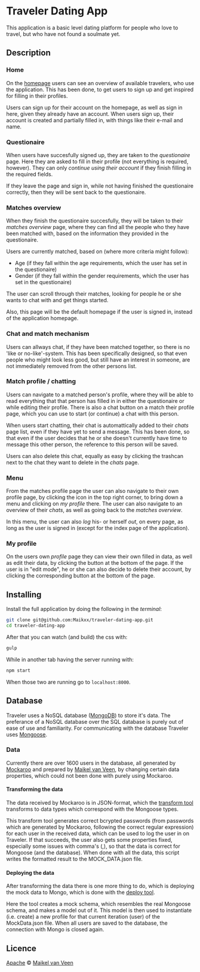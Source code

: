 # Traveler Dating App

This application is a basic level dating platform for people who love to travel, but who have not found a soulmate yet.

## Description

### Home

On the [homepage](<localhost:8000>) users can see an overview of available travelers, who use the application. This has been done, to get users to sign up and get inspired for filling in their profiles.

Users can sign up for their account on the homepage, as well as sign in here, given they already have an account.
When users sign up, their account is created and partially filled in, with things like their e-mail and name.

### Questionaire

When users have succesfully signed up, they are taken to the *questionaire* page. Here they are asked to fill in their profile (not everything is required, however). They can only *continue using their account* if they finish filling in the required fields.

<!-- Build this -->
If they leave the page and sign in, while not having finished the questionaire correctly, then they will be sent back to the questionaire.

### Matches overview

When they finish the questionaire succesfully, they will be taken to their *matches overview* page, where they can find all the people who they have been matched with, based on the information they provided in the questionaire.

<!-- Take a look at this and generate more users -->
Users are currently matched, based on (where more criteria might follow):
* Age (if they fall within the age requirements, which the user has set in the questionaire)
* Gender (if they fall within the gender requirements, which the user has set in the questionaire)

The user can scroll through their matches, looking for people he or she wants to chat with and get things started.

Also, this page will be the default homepage if the user is signed in, instead of the application homepage.

### Chat and match mechanism

Users can allways chat, if they have been matched together, so there is no 'like or no-like'-system. This has been specifically designed, so that even people who might look less good, but still have an interest in someone, are not immediately removed from the other persons list.

### Match profile / chatting

Users can navigate to a matched person's profile, where they will be able to read everything that that person has filled in in either the questionaire or while editing their profile. There is also a chat button on a match their profile page, which you can use to start (or continue) a chat with this person.

When users start chatting, their chat is automattically added to their *chats* page list, even if they have yet to send a message. This has been done, so that even if the user decides that he or she doesn't currently have time to message this other person, the reference to this person will be saved.

Users can also delete this chat, equally as easy by clicking the trashcan next to the chat they want to delete in the *chats* page.

### Menu

From the matches profile page the user can also navigate to their own profile page, by clicking the icon in the top right corner, to bring down a menu and clicking on *my profile* there.
The user can also navigate to an overview of their *chats*, as well as going back to the *matches overview*.

In this menu, the user can also *log* his- or herself *out*, on every page, as long as the user is signed in (except for the index page of the application).

### My profile

On the users own *profile* page they can view their own filled in data, as well as edit their data, by clicking the button at the bottom of the page. If the user is in "edit mode", he or she can also decide to delete their account, by clicking the corresponding button at the bottom of the page.

## Installing

Install the full application by doing the following in the *terminal*:

```bash
git clone git@github.com:Maikxx/traveler-dating-app.git
cd traveler-dating-app
```

After that you can watch (and build) the css with:

```bash
gulp
```

While in another tab having the server running with:

```bash
npm start
```

When those two are running go to `localhost:8000`.

## Database

Traveler uses a NoSQL database ([MongoDB](https://www.mongodb.com)) to store it's data. The preferance of a NoSQL database over the SQL database is purely out of ease of use and familiarity. For communicating with the database Traveler uses [Mongoose](http://mongoosejs.com).

### Data

Currently there are over 1600 users in the database, all generated by [Mockaroo](https://mockaroo.com) and prepared by [Maikel van Veen][developer], by changing certain data properties, which could not been done with purely using Mockaroo.

#### Transforming the data

The data received by Mockaroo is in JSON-format, which the [transform tool](https://github.com/Maikxx/traveler-dating-app/blob/master/mockData/transformMockData.js) transforms to data types which correspond with the Mongoose types.

This transform tool generates correct bcrypted passwords (from passwords which are generated by Mockaroo, following the correct regular expression) for each user in the received data, which can be used to log the user in on Traveler.
If that succeeds, the user also gets some properties fixed, especially some issues with comma's (,), so that the data is correct for Mongoose (and the database).
When done with all the data, this script writes the formatted result to the MOCK_DATA.json file.

#### Deploying the data

After transforming the data there is one more thing to do, which is deploying the mock data to Mongo, which is done with the [deploy tool](https://github.com/Maikxx/traveler-dating-app/blob/master/mockData/deployMockData.js).

Here the tool creates a mock schema, which resembles the real Mongoose schema, and makes a model out of it.
This model is then used to instantiate (i.e. create) a new profile for that current iteration (user) of the MockData.json file.
When all users are saved to the database, the connection with Mongo is closed again.

## Licence
[Apache](LICENSE) © [Maikel van Veen][developer]

[developer]: https://github.com/Maikxx